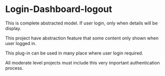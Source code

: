 # Login-Dashboard-logout
This is complete abstracted model. If user login, only when details will be display.

This project have abstraction feature that some content only shown when user logged in.

This plug-in can be used in many place where user login required.

All moderate level projects must include this very important authentication process.
